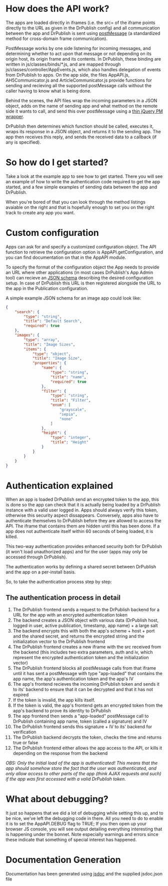 How does the API work?
==========================
The apps are loaded directly in iframes (i.e. the src= of the iframe points directly to the URL as given in the DrPublish config) and all communication between the app and DrPublish is sent using [postMessage](https://developer.mozilla.org/en/DOM/window.postMessage) (a standardized method for cross-domain frame communication).

PostMessage works by one side listening for incoming messages, and determining whether to act upon that message or not depending on its origin host, its origin frame and its contents.
In DrPublish, these binding are written in js/classes/binds/\*.js, and are mapped through js/classes/controller/AppEvents.js, which also handles delegation of events from DrPublish to apps.
On the app side, the files AppAPI.js, AH5Communicator.js and ArticleCommunicator.js provide functions for sending and recieving all the supported postMessage calls without the caller having to know what is being done.

Behind the scenes, the API files wrap the incoming parameters in a JSON object, adds on the name of sending app and what method on the remote side it wants to call, and send this over postMessage using a [thin jQuery PM wrapper](http://postmessage.freebaseapps.com/).

DrPublish then determines which function should be called, executes it, wraps its response in a JSON object, and returns it to the sending app. The app then receives this reply, and sends the received data to a callback (if any is specified).

So how do I get started?
================
Take a look at the example app to see how to get started. There you will see an example of how to write the authentication code required to get the app started, and a few simple examples of sending data between the app and DrPublish.

When you're bored of that you can look through the method listings avaiable on the right and that is hopefully enough to set you on the right track to create any app you want.

Custom configuration
==============
Apps can ask for and specify a customized configuration object. The API function to retrieve the configuration option is AppAPI.getConfiguration, and you can find documentation on that in the AppAPI module.

To specify the format of the configuration object the App needs to provide an URL where other applications (in most cases DrPublish's App Admin tool) can recieve an [JSON schema](http://json-schema.org/) describing the desired configuration setup. In case of DrPublish this URL is then registered alongside the URL to the app in the Publication configuration.

A simple example JSON schema for an image app could look like:
```JSON
{
    "search": {
        "type": "string",
        "title": "Default Search",
        "required": true
    },
    "images": {
        "type": "array",
        "title": "Image Sizes",
        "items": {
            "type": "object",
            "title": "Image Size",
            "properties": {
                "name": {
                    "type": "string",
                    "title": "name",
                    "required": true
                },
                "filter": {
                    "type": "string",
                    "title": "Filter",
                    "enum": [
                        "grayscale",
                        "sepia",
                        "none"
                    ]
                },
                "height": {
                    "type": "integer",
                    "title": "Height"
                }
            }
        }
    }
}
```


Authentication explained
==============
When an app is loaded DrPublish send an encrypted token to the app, this is done so the app can check that it is actually being loaded by a DrPublish instance with a valid user logged in. Apps should always verify this token, otherwise this security aspect dissappears.
Conversely, apps also have to authenticate themselves to DrPublish before they are allowed to access the API. The iframe that contains them are hidden until this has been done.
If a app does not authenticate itself within 60 seconds of being loaded, it is killed.

This two-way authentication provides enhanced security both for DrPublish (it won't load unauthorized apps) and for the user (apps may only be accessed through DrPublish).

The authentication works by defining a shared secret between DrPublish and the app on a per-install basis.

So, to take the authentication process step by step:

The authentication process in detail
----------------
1. The DrPublish frontend sends a request to the DrPublish backend for a URL for the app with an encrypted authentication token
2. The backend creates a JSON object with various data (DrPublish host, logged in user, active publication, timestamp, app name) + a large salt
3. The backend encrypts this with both the app's scheme + host + port and the shared secret, and returns the encrypted string and the initialization vector to the DrPublish frontend
4. The DrPublish frontend creates a new iframe with the src received from the backend (this includes two extra parameters, auth and iv, which represent the encrypted authentication token and the initialization vector)
5. The DrPublish frontend blocks all postMessage calls from that iframe until it has sent a postMessage with type "app-loaded" that contains the app name, the app's authentication token and the app's IV
6. The app's frontend recieves the incoming DrPublish token and sends it to its' backend to ensure that it can be decrypted and that it has not expired
7. If the token is invalid, the app kills itself.
8. If the token is valid, the app's frontend gets an encrypted token from the app's backend to prove its identity to DrPublish
10. The app frontend then sends a "app-loaded" postMessage call to DrPublish containing app name, token (called a signature) and IV
11. The DrPublish frontend sends this signature + IV to its' backend for verification
12. The DrPublish backend decrypts the token, checks the time and returns true or false
13. The DrPublish frontend either allows the app access to the API, or kills it depending on the response from the backend

*OBS: Only the initial load of the app is authenticated! This means that the app should somehow store the fact that the user was authenticated, and only allow access to other parts of the app (think AJAX requests and such) if the app was first accessed with a valid DrPublish token.*

What about debugging?
=====================
It just so happens that we did a lot of debugging while setting this up, and to be nice, we've left the debugging code in there. All you need to do to enable it is to set the AppAPI.DEBUG flag to TRUE;
If you then open up your browser JS console, you will see output detailing everything interesting that is happening under the bonnet.
Note especially warnings and errors since these indicate that something of special interest has happened.

Documentation Generation
========================
Documentation has been generated using [jsdoc](https://github.com/jsdoc3/jsdoc) and the supplied jsdoc.json file
